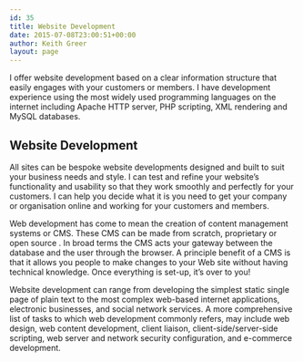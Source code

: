 ```yaml
---
id: 35
title: Website Development
date: 2015-07-08T23:00:51+00:00
author: Keith Greer
layout: page
---
```

I offer website development based on a clear information structure that easily engages with your customers or members. I have development experience using the most widely used programming languages on the internet including Apache HTTP server, PHP scripting, XML rendering and MySQL databases.

## Website Development

All sites can be bespoke website developments designed and built to suit your business needs and style. I can test and refine your website’s functionality and usability so that they work smoothly and perfectly for your customers. I can help you decide what it is you need to get your company or organisation online and working for your customers and members.

Web development has come to mean the creation of content management systems or CMS. These CMS can be made from scratch, proprietary or open source . In broad terms the CMS acts your gateway between the database and the user through the browser. A principle benefit of a CMS is that it allows you people to make changes to your Web site without having technical knowledge. Once everything is set-up, it’s over to you!

Website development can range from developing the simplest static single page of plain text to the most complex web-based internet applications, electronic businesses, and social network services. A more comprehensive list of tasks to which web development commonly refers, may include web design, web content development, client liaison, client-side/server-side scripting, web server and network security configuration, and e-commerce development.